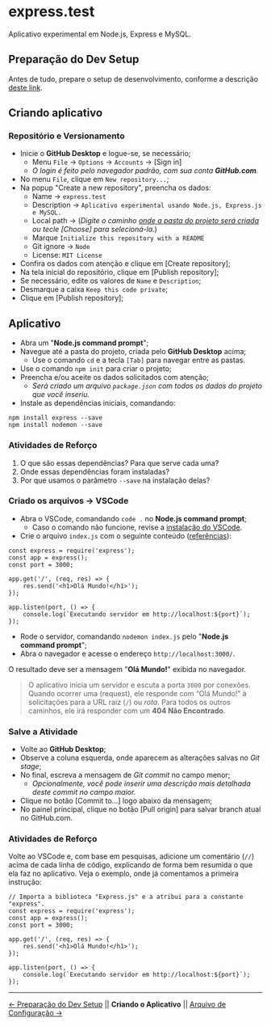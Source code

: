 # express.test
Aplicativo experimental em Node.js, Express e MySQL.

## Preparação do Dev Setup
Antes de tudo, prepare o setup de desenvolvimento, conforme a descrição [deste link](https://docs.google.com/file/d/1Zo42HZvGtEAx-9OjLX5Cr9J5SKl07NvUxLGSTSbWHpc).  

## Criando aplicativo

### Repositório e Versionamento

 - Inicie o **GitHub Desktop** e logue-se, se necessário;
    - Menu `File` → `Options` → `Accounts` → [Sign in]
    - *O login é feito pelo navegador padrão, com sua conta **GitHub.com**.*
 - No menu `File`, clique em `New repository...`;
 - Na popup "Create a new repository", preencha os dados:
    - Name → `express.test`
    - Description → `Aplicativo experimental usando Node.js, Express.js e MySQL.`
    - Local path → (*Digite o caminho <u>onde a pasta do projeto será criada</u> ou tecle [Choose] para selecioná-la.*)
    - Marque `Initialize this repository with a README`
    - Git ignore → `Node`
    - License: `MIT License`
 - Confira os dados com atenção e clique em [Create repository];
 - Na tela inicial do repositório, clique em [Publish repository];
 - Se necessário, edite os valores de `Name` e `Description`;
 - Desmarque a caixa `Keep this code private`;
 - Clique em [Publish repository];
 
 ## Aplicativo
 
 - Abra um "**Node.js command prompt**";
 - Navegue até a pasta do projeto, criada pelo **GitHub Desktop** acima;
   - Use o comando `cd` e a tecla `[Tab]` para navegar entre as pastas.
 - Use o comando `npm init` para criar o projeto;
 - Preencha e/ou aceite os dados solicitados com atenção;
   - *Será criado um arquivo `package.json` com todos os dados do projeto que você inseriu.*
 - Instale as dependências iniciais, comandando:

```
npm install express --save
npm install nodemon --save
```

### Atividades de Reforço

1. O que são essas dependências? Para que serve cada uma?
2. Onde essas dependências foram instaladas?
3. Por que usamos o parâmetro `--save` na instalação delas?

### Criado os arquivos → VSCode

- Abra o VSCode, comandando `code .` no **Node.js command prompt**;
   - Caso o comando não funcione, revise a [instalação do VSCode](https://docs.google.com/file/d/1Zo42HZvGtEAx-9OjLX5Cr9J5SKl07NvUxLGSTSbWHpc).
 - Crie o arquivo `index.js` com o seguinte conteúdo ([referências](https://expressjs.com/pt-br/starter/hello-world.html)):
```
const express = require('express');
const app = express();
const port = 3000;  

app.get('/', (req, res) => {
    res.send('<h1>Olá Mundo!</h1>');
});

app.listen(port, () => {
    console.log(`Executando servidor em http://localhost:${port}`);
});
```
 - Rode o servidor, comandando `nodemon index.js` pelo "**Node.js command prompt**";
 - Abra o navegador e acesse o endereço `http://localhost:3000/`.

O resultado deve ser a mensagem "**Olá Mundo!**" exibida no navegador.

> O aplicativo inicia um servidor e escuta a porta `3000` por conexões. Quando ocorrer uma (request), ele responde com “Olá Mundo!” à solicitações para a URL raiz (`/`) ou _rota_. Para todos os outros caminhos, ele irá responder com um **404 Não Encontrado**.

### Salve a Atividade

 - Volte ao **GitHub Desktop**;
 - Observe a coluna esquerda, onde aparecem as alterações salvas no *Git stage*;
 - No final, escreva a mensagem de *Git commit* no campo menor;
   - *Opcionalmente, você pode inserir uma descrição mais detalhada deste commit no campo maior.*
 - Clique no botão [Commit to...] logo abaixo da mensagem;
 - No painel principal, clique no botão [Pull origin] para salvar branch atual no GitHub.com.

### Atividades de Reforço
Volte ao VSCode e, com base em pesquisas, adicione um comentário (`//`) acima de cada linha de código, explicando de forma bem resumida o que ela faz no aplicativo. Veja o exemplo, onde já comentamos a primeira instrução:
```
// Importa a biblioteca "Express.js" e a atribui para a constante "express".
const express = require('express');
const app = express();
const port = 3000;  

app.get('/', (req, res) => {
    res.send('<h1>Olá Mundo!</h1>');
});

app.listen(port, () => {
    console.log(`Executando servidor em http://localhost:${port}`);
});
```
---
[← Preparação do Dev Setup](https://github.com/Luferat/express.test) || **Criando o Aplicativo** || [Arquivo de Configuração →](https://github.com/Luferat/express.test/tree/Atividade.02_Arquivo_de_configura%C3%A7%C3%A3o)

